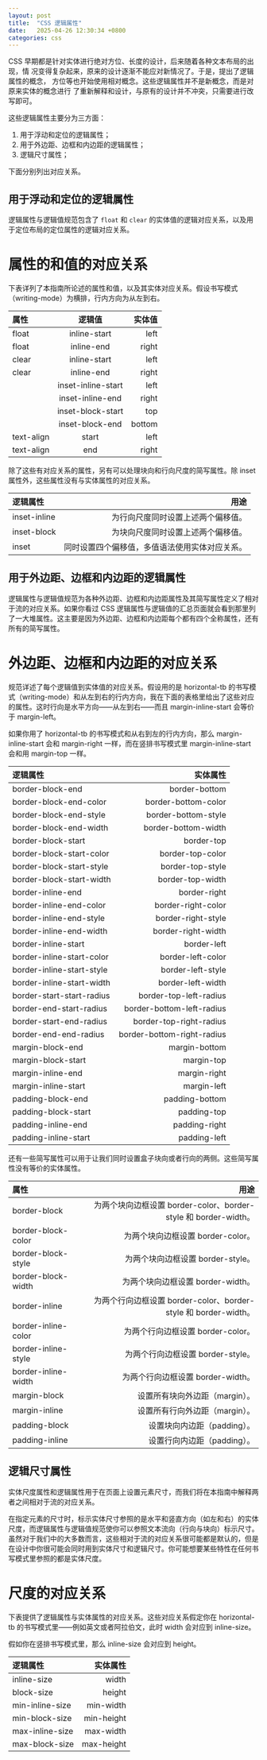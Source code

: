```yaml
---
layout: post
title:  "CSS 逻辑属性"
date:   2025-04-26 12:30:34 +0800
categories: css
---
```


CSS 早期都是针对实体进行绝对方位、长度的设计，后来随着各种文本布局的出现，情
况变得复杂起来，原来的设计逐渐不能应对新情况了。于是，提出了逻辑属性的概念，
方位等也开始使用相对概念。这些逻辑属性并不是新概念，而是对原来实体的概念进行
了重新解释和设计，与原有的设计并不冲突，只需要进行改写即可。

这些逻辑属性主要分为三方面：

1. 用于浮动和定位的逻辑属性；
2. 用于外边距、边框和内边距的逻辑属性；
3. 逻辑尺寸属性；

下面分别列出对应关系。

## 用于浮动和定位的逻辑属性

逻辑属性与逻辑值规范包含了 `float` 和 `clear` 的实体值的逻辑对应关系，以及用
于定位布局的定位属性的逻辑对应关系。

# 属性的和值的对应关系

下表详列了本指南所论述的属性和值，以及其实体对应关系。假设书写模式（writing-mode）为横排，行内方向为从左到右。

| 属性 | 逻辑值 |	实体值 |
|:------|:------:|-------:|
| float | inline-start | left |
|float | inline-end | right |
|clear | inline-start | left |
|clear | inline-end |	right |
| | inset-inline-start |	left |
| | inset-inline-end |	right |
| | inset-block-start |	top |
| | inset-block-end |	bottom |
|text-align | start |	left |
|text-align | end |	right |

除了这些有对应关系的属性，另有可以处理块向和行向尺度的简写属性。除 inset 属性外，这些属性没有与实体属性的对应关系。

| 逻辑属性 |	用途 |
|:----------|------:|
|inset-inline |	为行向尺度同时设置上述两个偏移值。|
|inset-block |	为块向尺度同时设置上述两个偏移值。|
|inset |	同时设置四个偏移值，多值语法使用实体对应关系。|

## 用于外边距、边框和内边距的逻辑属性

逻辑属性与逻辑值规范为各种外边距、边框和内边距属性及其简写属性定义了相对于流的对应关系。如果你看过 CSS 逻辑属性与逻辑值的汇总页面就会看到那里列了一大堆属性。这主要是因为外边距、边框和内边距每个都有四个全称属性，还有所有的简写属性。

# 外边距、边框和内边距的对应关系

规范详述了每个逻辑值到实体值的对应关系。假设用的是 horizontal-tb 的书写模式（writing-mode）和从左到右的行内方向，我在下面的表格里给出了这些对应的属性。这时行向是水平方向——从左到右——而且 margin-inline-start 会等价于 margin-left。

如果你用了 horizontal-tb 的书写模式和从右到左的行内方向，那么 margin-inline-start 会和 margin-right 一样，而在竖排书写模式里 margin-inline-start 会和用 margin-top 一样。

| 逻辑属性 | 	实体属性 |
|:---------|-----------:|
|border-block-end 	|border-bottom |
|border-block-end-color 	|border-bottom-color|
|border-block-end-style 	|border-bottom-style|
|border-block-end-width 	|border-bottom-width|
|border-block-start 	|border-top|
|border-block-start-color 	|border-top-color|
|border-block-start-style 	|border-top-style|
|border-block-start-width 	|border-top-width|
|border-inline-end 	|border-right|
|border-inline-end-color 	|border-right-color|
|border-inline-end-style 	|border-right-style|
|border-inline-end-width 	|border-right-width|
|border-inline-start 	|border-left|
|border-inline-start-color 	|border-left-color|
|border-inline-start-style 	|border-left-style|
|border-inline-start-width 	|border-left-width|
|border-start-start-radius 	|border-top-left-radius|
|border-end-start-radius 	|border-bottom-left-radius|
|border-start-end-radius 	|border-top-right-radius|
|border-end-end-radius 	|border-bottom-right-radius|
| margin-block-end 	| margin-bottom|
| margin-block-start 	| margin-top|
| margin-inline-end 	| margin-right|
| margin-inline-start 	| margin-left|
| padding-block-end 	| padding-bottom|
| padding-block-start 	| padding-top|
| padding-inline-end 	| padding-right|
| padding-inline-start 	| padding-left|

还有一些简写属性可以用于让我们同时设置盒子块向或者行向的两侧。这些简写属性没有等价的实体属性。

| 属性 |	用途 |
|:-----|-------:|
| border-block |	为两个块向边框设置 border-color、border-style 和 border-width。|
| border-block-color |	为两个块向边框设置 border-color。|
| border-block-style |	为两个块向边框设置 border-style。|
| border-block-width |	为两个块向边框设置 border-width。|
| border-inline |	为两个行向边框设置 border-color、border-style 和 border-width。|
| border-inline-color |	为两个行向边框设置 border-color。|
| border-inline-style |	为两个行向边框设置 border-style。|
| border-inline-width |	为两个行向边框设置 border-width。|
| margin-block |	设置所有块向外边距（margin）。|
| margin-inline |	设置所有行向外边距（margin）。|
| padding-block |设置块向内边距（padding）。|
| padding-inline |	设置行向内边距（padding）。|

## 逻辑尺寸属性

实体尺度属性和逻辑属性用于在页面上设置元素尺寸，而我们将在本指南中解释两者之间相对于流的对应关系。

在指定元素的尺寸时，标示实体尺寸参照的是水平和竖直方向（如左和右）的实体尺度，而逻辑属性与逻辑值规范使你可以参照文本流向（行向与块向）标示尺寸。虽然对于我们中的大多数而言，这些相对于流的对应关系很可能都是默认的，但是在设计中你很可能会同时用到实体尺寸和逻辑尺寸。你可能想要某些特性在任何书写模式里参照的都是实体尺度。

# 尺度的对应关系

下表提供了逻辑属性与实体属性的对应关系。这些对应关系假定你在 horizontal-tb 的书写模式里——例如英文或者阿拉伯文，此时 width 会对应到 inline-size。

假如你在竖排书写模式里，那么 inline-size 会对应到 height。

| 逻辑属性 | 实体属性 |
|:----------|----------:|
| inline-size |	width |
| block-size |	height |
| min-inline-size |	min-width |
| min-block-size |	min-height |
| max-inline-size |	max-width |
| max-block-size |	max-height |
